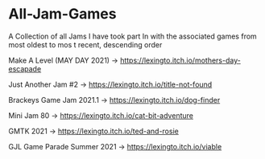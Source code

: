 # All-Jam-Games
A Collection of all Jams I have took part In with the associated games from most oldest to mos t recent, descending order

Make A Level (MAY DAY 2021) -> https://lexingto.itch.io/mothers-day-escapade

Just Another Jam #2 -> https://lexingto.itch.io/title-not-found

Brackeys Game Jam 2021.1 ->  https://lexingto.itch.io/dog-finder

Mini Jam 80 -> https://lexingto.itch.io/cat-bit-adventure

GMTK 2021 -> https://lexingto.itch.io/ted-and-rosie

GJL Game Parade Summer 2021 -> https://lexingto.itch.io/viable
